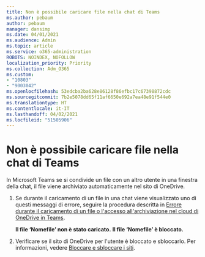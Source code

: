 ```yaml
---
title: Non è possibile caricare file nella chat di Teams
ms.author: pebaum
author: pebaum
manager: dansimp
ms.date: 04/01/2021
ms.audience: Admin
ms.topic: article
ms.service: o365-administration
ROBOTS: NOINDEX, NOFOLLOW
localization_priority: Priority
ms.collection: Adm_O365
ms.custom:
- "10803"
- "9003042"
ms.openlocfilehash: 53edcba2ba628e86128f86efbc17c67398872cdc
ms.sourcegitcommit: 7b2e5078dd65f11af6650e692a7ea48e91f544e0
ms.translationtype: HT
ms.contentlocale: it-IT
ms.lasthandoff: 04/02/2021
ms.locfileid: "51505906"
---
```

# <a name="unable-to-upload-files-to-teams-chat"></a>Non è possibile caricare file nella chat di Teams

In Microsoft Teams se si condivide un file con un altro utente in una finestra della chat, il file viene archiviato automaticamente nel sito di OneDrive.

1. Se durante il caricamento di un file in una chat viene visualizzato uno di questi messaggi di errore, seguire la procedura descritta in [Errore durante il caricamento di un file o l'accesso all'archiviazione nel cloud di OneDrive in Teams](https://go.microsoft.com/fwlink/?linkid=2156015).
    
    **Il file ‘Nomefile’ non è stato caricato.**
    **Il file ‘Nomefile’ è bloccato.**

1. Verificare se il sito di OneDrive per l'utente è bloccato e sbloccarlo. Per informazioni, vedere [Bloccare e sbloccare i siti](https://go.microsoft.com/fwlink/?linkid=2156016).
